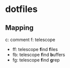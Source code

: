 # dotfiles

## Mapping 

<leader>c: comment
<leader>f: telescope
- <leader>ff: telescope **f**ind **f**iles
- <leader>fb: telescope **f**ind **b**uffers 
- <leader>fg: telescope **f**ind **g**rep

